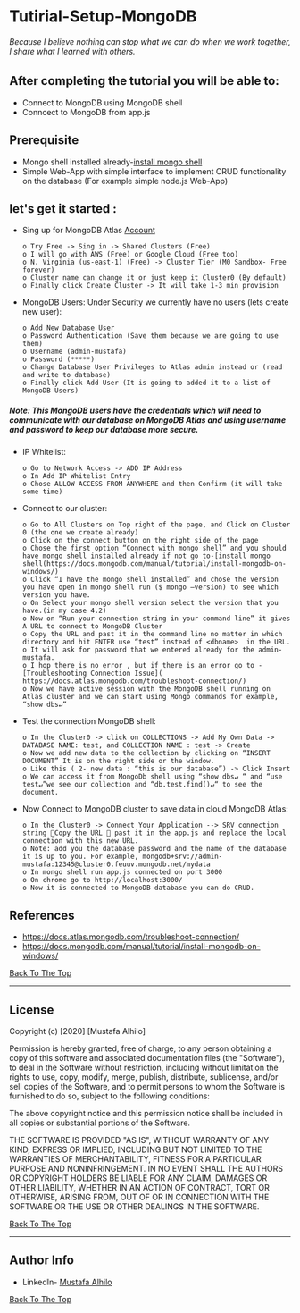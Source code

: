 # Tutirial-Setup-MongoDB
###### Because I believe nothing can stop what we can do when we work together, I share what I learned with others.

## After completing the tutorial you will be able to:

- Connect to MongoDB using MongoDB shell 
- Conncect to MongoDB from app.js

## Prerequisite

- Mongo shell installed already-[install mongo shell](https://docs.mongodb.com/manual/tutorial/install-mongodb-on-windows/)
- Simple Web-App with simple interface to implement CRUD functionality on the database (For example simple node.js Web-App)

## let's get it started :

- Sing up for MongoDB Atlas [Account]( https://www.mongodb.com/cloud/atlas)

      o Try Free -> Sing in -> Shared Clusters (Free)
      o I will go with AWS (Free) or Google Cloud (Free too)
      o	N. Virginia (us-east-1) (Free) -> Cluster Tier (M0 Sandbox- Free forever)
      o	Cluster name can change it or just keep it Cluster0 (By default)
      o	Finally click Create Cluster -> It will take 1-3 min provision 
      
- MongoDB Users: Under Security we currently have no users (lets create new user):

      o	Add New Database User
      o	Password Authentication (Save them because we are going to use them)
      o	Username (admin-mustafa)
      o	Password (*****)
      o	Change Database User Privileges to Atlas admin instead or (read and write to database)
      o	Finally click Add User (It is going to added it to a list of MongoDB Users)
##### Note: This MongoDB users have the credentials which will need to communicate with our database on MongoDB Atlas and using username and password to keep our database more secure. 

- IP Whitelist:

      o	Go to Network Access -> ADD IP Address
      o	In Add IP Whitelist Entry 
      o	Chose ALLOW ACCESS FROM ANYWHERE and then Confirm (it will take some time)
      
- Connect to our cluster:

      o	Go to All Clusters on Top right of the page, and Click on Cluster 0 (the one we create already)
      o	Click on the connect button on the right side of the page
      o Chose the first option “Connect with mongo shell” and you should have mongo shell installed already if not go to-[install mongo shell(https://docs.mongodb.com/manual/tutorial/install-mongodb-on-windows/)
      o	Click “I have the mongo shell installed” and chose the version you have open in mongo shell run ($ mongo –version) to see which version you have. 
      o	On Select your mongo shell version select the version that you have.(in my case 4.2)
      o	Now on “Run your connection string in your command line” it gives A URL to connect to MongoDB Cluster  
      o	Copy the URL and past it in the command line no matter in which directory and hit ENTER use “test” instead of <dbname>  in the URL. 
      o	It will ask for password that we entered already for the admin-mustafa.
      o	I hop there is no error , but if there is an error go to -[Troubleshooting Connection Issue]( https://docs.atlas.mongodb.com/troubleshoot-connection/)
      o	Now we have active session with the MongoDB shell running on Atlas cluster and we can start using Mongo commands for example, “show dbs↵”
      
- Test the connection MongoDB shell:

      o	In the Cluster0 -> click on COLLECTIONS -> Add My Own Data -> DATABASE NAME: test, and COLLECTION NAME : test -> Create
      o	Now we add new data to the collection by clicking on “INSERT DOCUMENT” It is on the right side or the window.
      o	Like this ( 2- new data : “this is our database”) -> Click Insert
      o	We can access it from MongoDb shell using “show dbs↵ “ and “use test↵”we see our collection and “db.test.find()↵“ to see the document. 
      
- Now Connect to MongoDB cluster to save data in cloud MongoDB Atlas:

      o	In the Cluster0 -> Connect Your Application --> SRV connection string Copy the URL  past it in the app.js and replace the local connection with this new URL. 
      o	Note: add you the database password and the name of the database it is up to you. For example, mongodb+srv://admin-mustafa:12345@cluster0.feuuv.mongodb.net/mydata
      o	In mongo shell run app.js connected on port 3000 
      o	On chrome go to http://localhost:3000/ 
      o	Now it is connected to MongoDB database you can do CRUD. 




## References

- https://docs.atlas.mongodb.com/troubleshoot-connection/
- https://docs.mongodb.com/manual/tutorial/install-mongodb-on-windows/
 


[Back To The Top](#read-me-template)

---

## License

Copyright (c) [2020] [Mustafa Alhilo]

Permission is hereby granted, free of charge, to any person obtaining a copy
of this software and associated documentation files (the "Software"), to deal
in the Software without restriction, including without limitation the rights
to use, copy, modify, merge, publish, distribute, sublicense, and/or sell
copies of the Software, and to permit persons to whom the Software is
furnished to do so, subject to the following conditions:

The above copyright notice and this permission notice shall be included in all
copies or substantial portions of the Software.

THE SOFTWARE IS PROVIDED "AS IS", WITHOUT WARRANTY OF ANY KIND, EXPRESS OR
IMPLIED, INCLUDING BUT NOT LIMITED TO THE WARRANTIES OF MERCHANTABILITY,
FITNESS FOR A PARTICULAR PURPOSE AND NONINFRINGEMENT. IN NO EVENT SHALL THE
AUTHORS OR COPYRIGHT HOLDERS BE LIABLE FOR ANY CLAIM, DAMAGES OR OTHER
LIABILITY, WHETHER IN AN ACTION OF CONTRACT, TORT OR OTHERWISE, ARISING FROM,
OUT OF OR IN CONNECTION WITH THE SOFTWARE OR THE USE OR OTHER DEALINGS IN THE
SOFTWARE.



[Back To The Top](#read-me-template)

---

## Author Info

- LinkedIn- [Mustafa Alhilo](https://www.linkedin.com/in/mustafa-alhilo-08736214b/)

[Back To The Top](#read-me-template)
